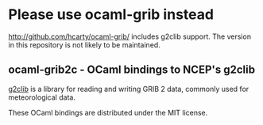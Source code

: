 # Please use ocaml-grib instead

http://github.com/hcarty/ocaml-grib/ includes g2clib support.  The version in
this repository is not likely to be maintained.

## ocaml-grib2c - OCaml bindings to NCEP's g2clib

[g2clib][] is a library for reading and writing GRIB 2 data, commonly used for
meteorological data.

These OCaml bindings are distributed under the MIT license.

[g2clib]: http://www.nco.ncep.noaa.gov/pmb/codes/GRIB2/

